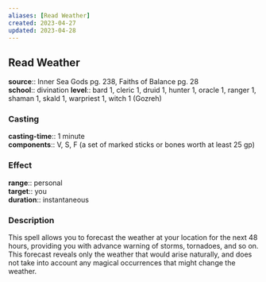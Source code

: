 ```yaml
---
aliases: [Read Weather]
created: 2023-04-27
updated: 2023-04-28
---
```


## Read Weather

**source**:: Inner Sea Gods pg. 238, Faiths of Balance pg. 28  
**school**:: divination
**level**:: bard 1, cleric 1, druid 1, hunter 1, oracle 1, ranger 1, shaman 1, skald 1, warpriest 1, witch 1 (Gozreh)

### Casting

**casting-time**:: 1 minute  
**components**:: V, S, F (a set of marked sticks or bones worth at least 25 gp)

### Effect

**range**:: personal  
**target**:: you  
**duration**:: instantaneous

### Description

This spell allows you to forecast the weather at your location for the next 48 hours, providing you with advance warning of storms, tornadoes, and so on. This forecast reveals only the weather that would arise naturally, and does not take into account any magical occurrences that might change the weather.
